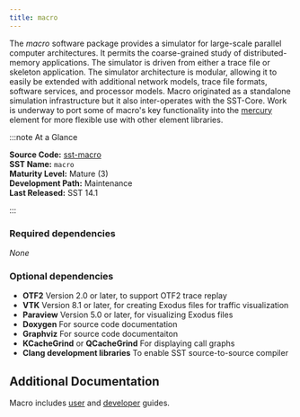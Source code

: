 ```yaml
---
title: macro
---
```


The *macro* software package provides a simulator for large-scale parallel computer architectures. It permits the coarse-grained study of distributed-memory applications. The simulator is driven from either a trace file or skeleton application. The simulator architecture is modular, allowing it to easily be extended with additional network models, trace file formats, software services, and processor models. Macro originated as a standalone simulation infrastructure but it also inter-operates with the SST-Core. Work is underway to port some of macro's key functionality into the [mercury](../mercury/intro) element for more flexible use with other element libraries.

:::note At a Glance

**Source Code:** [sst-macro](https::/github.com/sstsimulator/sst-macro) &nbsp;  
**SST Name:** `macro` &nbsp;  
**Maturity Level:** Mature (3) &nbsp;  
**Development Path:** Maintenance &nbsp;   
**Last Released:** SST 14.1

:::

### Required dependencies
*None*

### Optional dependencies
* **OTF2** Version 2.0 or later, to support OTF2 trace replay
* **VTK** Version 8.1 or later, for creating Exodus files for traffic visualization
* **Paraview** Version 5.0 or later, for visualizing Exodus files
* **Doxygen** For source code documentation
* **Graphviz** For source code documentaiton
* **KCacheGrind** or **QCacheGrind** For displaying call graphs
* **Clang development libraries** To enable SST source-to-source compiler

## Additional Documentation
Macro includes [user](https://github.com/sstsimulator/sst-macro/blob/v13.1.0_beta/docs/manual/manual.md) and [developer](https://github.com/sstsimulator/sst-macro/blob/v13.1.0_beta/docs/developer/developer.md) guides. 
